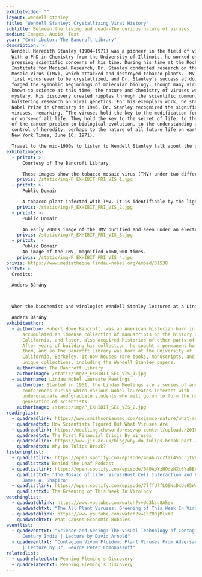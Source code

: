 ```yaml
---
exhibitvideo: ""
layout: wendell-stanley
title: "Wendell Stanley: Crystallizing Viral History"
subtitle: Between the living and dead--The curious nature of viruses
medium: Images, Audio, Text
year: "Contributor: The Bancroft Library"
description: >
  Wendell Meredith Stanley (1904–1971) was a pioneer in the field of virology.
  With a PhD in Chemistry from the University of Illinois, he worked on many
  pressing scientific concerns of his time. During his time at the Rockefeller
  Institute for Medical Research, Dr. Stanley conducted research on the Tobacco
  Mosaic Virus (TMV), which attacked and destroyed tobacco plants. TMV was the
  first virus ever to be crystallized, and Dr. Stanley’s success at doing so
  forged the symbolic beginnings of molecular biology. Though many viruses were
  known to science at this time, the nature and chemistry of viruses was a
  mystery. His discovery created ripples through the scientific community,
  bolstering research on viral genetics. For his exemplary work, he shared the
  Nobel Prize in Chemistry in 1946. Dr. Stanley recognized the significance of
  viruses, remarking, “The viruses hold the key to the modification—for better
  or worse—of all life. They hold the key to the secret of life, to the solution
  of the cancer problem to biological evolution, to the understanding and
  control of heredity, perhaps to the nature of all future life on earth” (The
  New York Times, June 16, 1971).

  Travel to the mid-1900s to listen to Wendell Stanley talk about the philosophy and chemistry of viruses, and look at the virus that changed history.
exhibitimages:
  - pritxt: >-
      Courtesy of The Bancroft Library 

      These images show the tobacco mosaic virus (TMV) under two different magnifications. Even under an electron microscope, with the virus magnified 20,000 times, the structure of these microorganisms is indiscernible. Taken in 1948, this photo came 13 years after Wendell Stanley’s crystallization of the virus. To find the molecular components of a virus, without even these highly magnified images, was a true feat in the history of science. Stanley’s discovery that the virus consisted of proteins and RNA (ribonucleic acid) paved the way for the future of virology.
    privis: /static/img/P_EXHIBIT_PRI_VIS_1.jpg
  - pritxt: >-
      Public Domain

      A tobacco plant infected with TMV. It is identifiable by the lighter green colour spreading into the leaves.
    privis: /static/img/P_EXHIBIT_PRI_VIS_2.jpg
  - pritxt: >-
      Public Domain

      An early 2000s image of the TMV purified and seen under an electron microscope.
    privis: /static/img/P_EXHIBIT_PRI_VIS_3.jpg
  - pritxt: |-
      Public Domain
      An image of the TMV, magnified x160,000 times.
    privis: /static/img/P_EXHIBIT_PRI_VIS_4.jpg
privis: https://www.mediatheque.lindau-nobel.org/embed/31538
pritxt: >
  Credits: 

  Anders Bárány



  When the biochemist and virologist Wendell Stanley lectured at a Lindau meeting for the first time, he started by expressing his concern about speaking before such a mixed audience, ranging from young students to experts of Nobel calibre. Listening to his talk today, one can only admire the way that Stanley (almost like the explorer looking for Dr. Livingstone) finds his way through a subject area so difficult as viruses. He gives the historical background from the discovery of viruses up to the 1930’s, when he managed to crystallize the first virus to be discovered, the tobacco mosaic virus TMV. From Stanley’s work it is known that viruses contain both protein and nucleic acid, but since viruses cannot multiply outside of living cells, there is still today a question if they should be looked upon as being alive or not. Stanley refers to Aristotle’s hypothesis that a clear boundary between living matter and dead matter maybe even is non-existent, but for the TMV he declares that his research shows that the whole virus activity is a pure molecular property. It may be of some interest, in this connection, to know that Alfred Nobel wrote in the margin of one of his books “Are atoms in living matter alive and atoms in inert matter dead?”. Life and death also enters Stanley’s lecture in another way. This is through the story of the poliomyelitis virus and the attempts to find a safe vaccine. There had been some horrible outbursts of polio in the US and the western world in the 1940’s and early 1950’s. This led some researchers, among them Jonas Salk, to bypass the normal scientific procedure of publishing even small step advances, for other scientists to look critically into. As Stanley puts it, Credits: 

  Anders Bárány
exhibitauthor:
  - authorbio: Hubert Howe Bancroft, was an American historian born in 1832,
      accumulated an immense collection of manuscripts on the history of
      California, and later, also acquired histories of other parts of the US.
      After years of building his collection, he sought a permanent home for
      them, and so The Bancroft Library was born at the University of
      California, Berkeley. It now houses rare books, manuscripts, and other
      unique collections, including the Wendell Stanley papers.
    authorname: The Bancroft Library
    authorimage: /static/img/P_EXHIBIT_SEC_VIS_1.jpg
  - authorname: Lindau Nobel Laureate Meetings
    authorbio: Started in 1951, the Lindau Meetings are a series of annual
      conferences during which various Nobel laureates interact with
      undergraduate and graduate students who will go on to form the next
      generation of scientists.
    authorimage: /static/img/P_EXHIBIT_SEC_VIS_2.jpg
readinglist:
  - quadreadlink: https://www.smithsonianmag.com/science-nature/what-are-viruses-history-tobacco-mosaic-disease-180974480/
    quadreadtxt: How Scientists Figured Out What Viruses Are
  - quadreadlink: https://moelling.ch/wordpress/wp-content/uploads/2018/01/Rev_Roum-_Tulipomania-3.pdf
    quadreadtxt: The First Financial Crisis By Viruses
  - quadreadlink: https://www.jic.ac.uk/blog/why-do-tulips-break-part-2/
    quadreadtxt: Why Do Tulips Break?
listeninglist:
  - quadlistlink: https://open.spotify.com/episode/40AbuVcZfal45SJrjtV8HL
    quadlisttxt: Behind the Leaf Podcast
  - quadlistlink: https://open.spotify.com/episode/040ApYzHOdzNXc6YaBEcv9
    quadlisttxt: "The Mosaic of Life: Virus-Host Cell Interaction and Evolution with
      James A. Shapiro"
  - quadlistlink: https://open.spotify.com/episode/7lffU7fLQSNsDxUy65WxDi
    quadlisttxt: The Greening of This Week In Virology
watchinglist:
  - quadwatchlink: https://www.youtube.com/watch?v=Ug3ksg8Aksw
    quadwatchtxt: "The All Plant Viruses: Greening of This Week In Virology"
  - quadwatchlink: https://www.youtube.com/watch?v=I5ZR0jMlxX0
    quadwatchtxt: What Causes Economic Bubbles
eventlist:
  - quadeventtxt: "Science and Seeing: The Visual Technology of Contagion in 19th
      Century India | Lecture by David Arnold"
  - quadeventtxt: "Contagium Vivum Fluidum: Plant Viruses From Adversaries To Allies
      | Lecture by Dr. George Peter Lomonossoff"
relatedlist:
  - quadrelatedtxt: Penning Fleming’s Discovery
  - quadrelatedtxt: Penning Fleming’s Discovery
---
```

